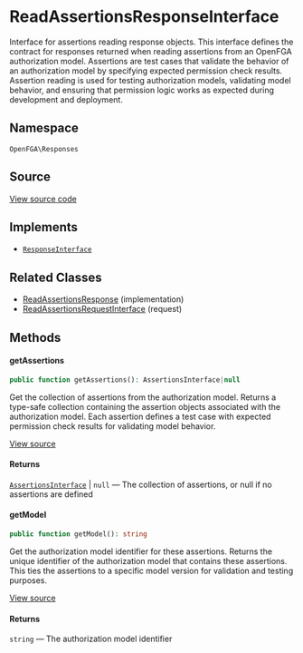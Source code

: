 # ReadAssertionsResponseInterface

Interface for assertions reading response objects. This interface defines the contract for responses returned when reading assertions from an OpenFGA authorization model. Assertions are test cases that validate the behavior of an authorization model by specifying expected permission check results. Assertion reading is used for testing authorization models, validating model behavior, and ensuring that permission logic works as expected during development and deployment.

## Namespace

`OpenFGA\Responses`

## Source

[View source code](https://github.com/evansims/openfga-php/blob/main/src/Responses/ReadAssertionsResponseInterface.php)

## Implements

* [`ResponseInterface`](ResponseInterface.md)

## Related Classes

* [ReadAssertionsResponse](Responses/ReadAssertionsResponse.md) (implementation)
* [ReadAssertionsRequestInterface](Requests/ReadAssertionsRequestInterface.md) (request)

## Methods

#### getAssertions

```php
public function getAssertions(): AssertionsInterface|null

```

Get the collection of assertions from the authorization model. Returns a type-safe collection containing the assertion objects associated with the authorization model. Each assertion defines a test case with expected permission check results for validating model behavior.

[View source](https://github.com/evansims/openfga-php/blob/main/src/Responses/ReadAssertionsResponseInterface.php#L45)

#### Returns

[`AssertionsInterface`](Models/Collections/AssertionsInterface.md) &#124; `null` — The collection of assertions, or null if no assertions are defined

#### getModel

```php
public function getModel(): string

```

Get the authorization model identifier for these assertions. Returns the unique identifier of the authorization model that contains these assertions. This ties the assertions to a specific model version for validation and testing purposes.

[View source](https://github.com/evansims/openfga-php/blob/main/src/Responses/ReadAssertionsResponseInterface.php#L56)

#### Returns

`string` — The authorization model identifier
